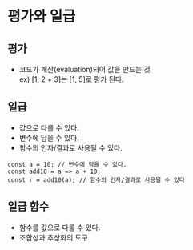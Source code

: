 # 평가와 일급

## 평가

- 코드가 계산(evaluation)되어 값을 만드는 것  
  ex) [1, 2 + 3]는 [1, 5]로 평가 된다.

## 일급

- 값으로 다를 수 있다.
- 변수에 담을 수 있다.
- 함수의 인자/결과로 사용될 수 있다.

```
const a = 10; // 변수에 담을 수 있다.
const add10 = a => a + 10;
const r = add10(a); // 함수의 인자/결과로 사용될 수 있다
```

## 일급 함수

- 함수를 값으로 다룰 수 있다.
- 조합성과 추상화의 도구
